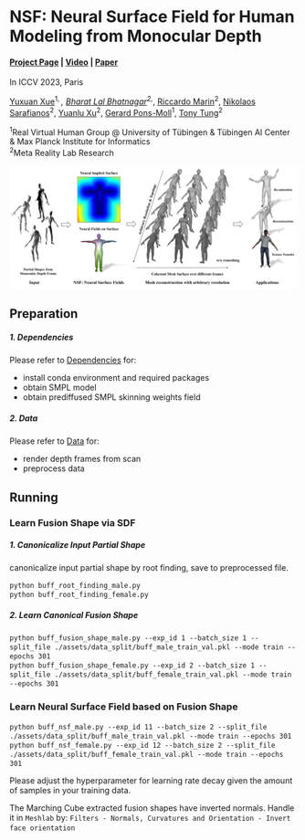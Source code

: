 # NSF: Neural Surface Field for Human Modeling from Monocular Depth
#### [Project Page](yuxuan-xue.com/nsf) | [Video](PlaceHolder) | [Paper](PlaceHolder)

In ICCV 2023, Paris

[Yuxuan Xue](https://yuxuan-xue.com/)<sup>1, *</sup>, [Bharat Lal Bhatnagar](https://virtualhumans.mpi-inf.mpg.de/people/Bhatnagar.html)<sup>2,*</sup>, [Riccardo Marin](https://ricma.netlify.app/)<sup>2</sup>, [Nikolaos Sarafianos](https://nsarafianos.github.io/)<sup>2</sup>, [Yuanlu Xu](https://web.cs.ucla.edu/~yuanluxu/)<sup>2</sup>, [Gerard Pons-Moll](https://virtualhumans.mpi-inf.mpg.de/people/pons-moll.html)<sup>1</sup>, [Tony Tung](https://sites.google.com/site/tony2ng/)<sup>2</sup>


<sup>1</sup>Real Virtual Human Group @ University of Tübingen & Tübingen AI Center & Max Planck Institute for Informatics \
<sup>2</sup>Meta Reality Lab Research 

![](https://github.com/YuxuanSnow/NeuralSurfaceField/blob/main/assets/data_split/teaser.png)

## Preparation
##### 1. Dependencies
Please refer to [Dependencies](https://github.com/YuxuanSnow/NeuralSurfaceField/tree/main/libs#readme) for:
- install conda environment and required packages
- obtain SMPL model
- obtain prediffused SMPL skinning weights field
##### 2. Data
Please refer to [Data](https://github.com/YuxuanSnow/NeuralSurfaceField/blob/main/depth_renderer/README.md) for:
- render depth frames from scan
- preprocess data

## Running
### Learn Fusion Shape via SDF
##### 1. Canonicalize Input Partial Shape
canonicalize input partial shape by root finding, save to preprocessed file.
```
python buff_root_finding_male.py
python buff_root_finding_female.py
```

##### 2. Learn Canonical Fusion Shape
```
python buff_fusion_shape_male.py --exp_id 1 --batch_size 1 --split_file ./assets/data_split/buff_male_train_val.pkl --mode train --epochs 301
python buff_fusion_shape_female.py --exp_id 2 --batch_size 1 --split_file ./assets/data_split/buff_female_train_val.pkl --mode train --epochs 301
```

### Learn Neural Surface Field based on Fusion Shape
```
python buff_nsf_male.py --exp_id 11 --batch_size 2 --split_file ./assets/data_split/buff_male_train_val.pkl --mode train --epochs 301
python buff_nsf_female.py --exp_id 12 --batch_size 2 --split_file ./assets/data_split/buff_female_train_val.pkl --mode train --epochs 301
```
Please adjust the hyperparameter for learning rate decay given the amount of samples in your training data.

The Marching Cube extracted fusion shapes have inverted normals. Handle it in `Meshlab` by: `Filters - Normals, Curvatures and Orientation - Invert face orientation` 

